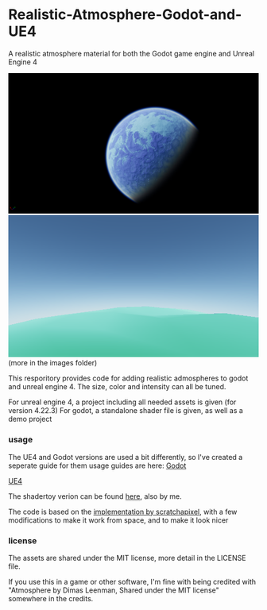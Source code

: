 # Realistic-Atmosphere-Godot-and-UE4
A realistic atmosphere material for both the Godot game engine and Unreal Engine 4

![planet_1](images/planet_1.png)
![planet_3](images/planet_3.png)
(more in the images folder)

This resporitory provides code for adding realistic admospheres to godot and unreal engine 4.
The size, color and intensity can all be tuned.

For unreal engine 4, a project including all needed assets is given (for version 4.22.3)
For godot, a standalone shader file is given, as well as a demo project

### usage
The UE4 and Godot versions are used a bit differently, so I've created a seperate guide for them
usage guides are here:
[Godot](usage/godot.md) 

[UE4](usage/ue4.md)

The shadertoy verion can be found [here](https://www.shadertoy.com/view/wlBXWK), also by me.

The code is based on the [implementation by scratchapixel](https://www.scratchapixel.com/lessons/procedural-generation-virtual-worlds/simulating-sky), with a few modifications to make it work from space, and to make it look nicer

### license
The assets are shared under the MIT license, more detail in the LICENSE file.

If you use this in a game or other software, I'm fine with being credited with "Atmosphere by Dimas Leenman, Shared under the MIT license" somewhere in the credits.
